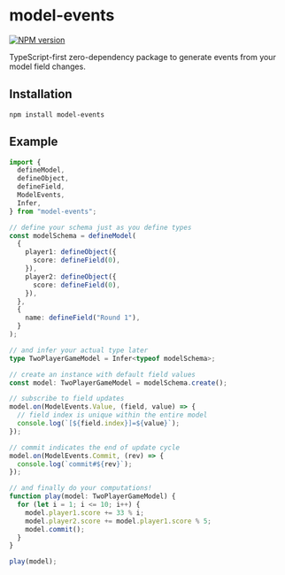 # model-events

<span><a href="https://npmjs.org/package/model-events" title="View this project on NPM"><img src="https://img.shields.io/npm/v/model-events.svg" alt="NPM version" /></a></span>

TypeScript-first zero-dependency package to generate events from your model field changes.

## Installation

`npm install model-events`

## Example

```typescript
import {
  defineModel,
  defineObject,
  defineField,
  ModelEvents,
  Infer,
} from "model-events";

// define your schema just as you define types
const modelSchema = defineModel(
  {
    player1: defineObject({
      score: defineField(0),
    }),
    player2: defineObject({
      score: defineField(0),
    }),
  },
  {
    name: defineField("Round 1"),
  }
);

// and infer your actual type later
type TwoPlayerGameModel = Infer<typeof modelSchema>;

// create an instance with default field values
const model: TwoPlayerGameModel = modelSchema.create();

// subscribe to field updates
model.on(ModelEvents.Value, (field, value) => {
  // field index is unique within the entire model
  console.log(`[${field.index}]=${value}`);
});

// commit indicates the end of update cycle
model.on(ModelEvents.Commit, (rev) => {
  console.log(`commit#${rev}`);
});

// and finally do your computations!
function play(model: TwoPlayerGameModel) {
  for (let i = 1; i <= 10; i++) {
    model.player1.score += 33 % i;
    model.player2.score += model.player1.score % 5;
    model.commit();
  }
}

play(model);
```
